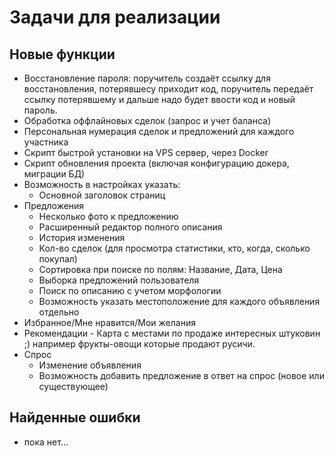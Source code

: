 Задачи для реализации
=====================

Новые функции
-------------
* Восстановление пароля: поручитель создаёт ссылку для восстановления, потерявшесу приходит код, поручитель передаёт ссылку потерявшему и дальше надо будет ввости код и новый пароль.
* Обработка оффлайновых сделок (запрос и учет баланса)
* Персональная нумерация сделок и предложений для каждого участника 
* Скрипт быстрой установки на VPS сервер, через Docker
* Скрипт обновления проекта (включая конфигурацию докера, миграции БД)
* Возможность в настройках указать:
  - Основной заголовок страниц
* Предложения
  - Несколько фото к предложению      
  - Расширенный редактор полного описания
  - История изменения
  - Кол-во сделок (для просмотра статистики, кто, когда, сколько покупал)
  - Сортировка при поиске по полям: Название, Дата, Цена
  - Выборка предложений пользователя 
  - Поиск по описанию с учетом морфологии
  - Возможность указать местоположение для каждого объявления отдельно
* Избранное/Мне нравится/Мои желания
* Рекомендации - Карта с местами по продаже интересных штуковин ;) например фрукты-овощи которые продают русичи.
* Спрос
  - Изменение объявления
  - Возможность добавить предложение в ответ на спрос (новое или существующее)

Найденные ошибки
----------------

* пока нет...
